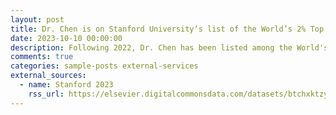 ```yaml
---
layout: post
title: Dr. Chen is on Stanford University’s list of the World’s 2% Top Cited Scientists!
date: 2023-10-10 00:00:00
description: Following 2022, Dr. Chen has been listed among the World's Top 2% of Scientists for both career-long and single-year impacts (compiled by John P.A. Ioannidis, Stanford University) in the subfield of Information and Communication Technologies.
comments: true
categories: sample-posts external-services
external_sources:
  - name: Stanford 2023
    rss_url: https://elsevier.digitalcommonsdata.com/datasets/btchxktzyw/6
---
```


